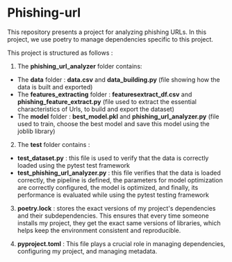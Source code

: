 # Phishing-url
This repository presents a project for analyzing phishing URLs. In this project, we use poetry to manage dependencies specific to this project.

This project is structured as follows :

1. The **phishing_url_analyzer** folder contains:
- The **data** folder : **data.csv** and **data_building.py** (file showing how the data is built and exported)
- The **features_extracting** folder : **featuresextract_df.csv** and **phishing_feature_extract.py** (file used to extract the essential characteristics of Urls, to build and export the dataset)
- The **model** folder : **best_model.pkl** and **phishing_url_analyzer.py** (file used to train, choose the best model and save this model using the joblib library)

2. The **test** folder contains :
- **test_dataset.py** : this file is used to verify that the data is correctly loaded using the pytest test framework
- **test_phishing_url_analyzer.py** : this file verifies that the data is loaded correctly, the pipeline is defined, the parameters for model optimization are correctly configured, the model is optimized, and finally, its performance is evaluated while using the pytest testing framework

3. **poetry.lock** : stores the exact versions of my project's dependencies and their subdependencies. This ensures that every time someone installs my project, they get the exact same versions of libraries, which helps keep the environment consistent and reproducible.

4. **pyproject.toml** : This file plays a crucial role in managing dependencies, configuring my project, and managing metadata.
